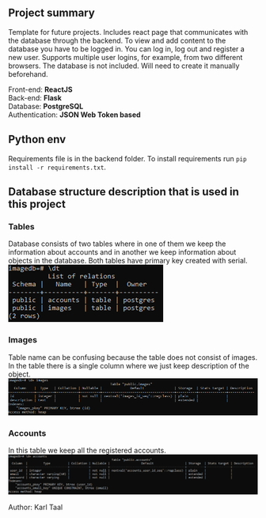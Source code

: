## Project summary    
Template for future projects. Includes react page that communicates with the database through the backend. To view and add content to the database you have to be logged in. You can log in, log out and register a new user. Supports multiple user logins, for example, from two different browsers.
The database is not included. Will need to create it manually beforehand.

Front-end: **ReactJS**    
Back-end: **Flask**    
Database: **PostgreSQL**    
Authentication: **JSON Web Token based**    

## Python env    
Requirements file is in the backend folder. To install requirements run ```pip install -r requirements.txt```.

## Database structure description that is used in this project   
### Tables   
Database consists of two tables where in one of them we keep the information about accounts and in another we keep information about objects in the database. Both tables have primary key created with serial.   
![Screenshot](DBscreenshots/DBtables.PNG)   
 
### Images  
Table name can be confusing because the table does not consist of images. In the table there is a single column where we just keep description of the object.  
![Screenshot](DBscreenshots/DBimages.PNG)     

### Accounts   
In this table we keep all the registered accounts.   
![Screenshot](DBscreenshots/DBaccounts.PNG)   

         
Author: Karl Taal
